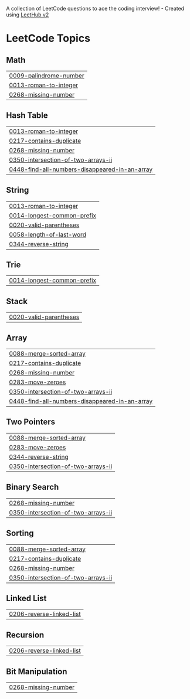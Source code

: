 A collection of LeetCode questions to ace the coding interview! - Created using [LeetHub v2](https://github.com/arunbhardwaj/LeetHub-2.0)
<!---LeetCode Topics Start-->
# LeetCode Topics
## Math
|  |
| ------- |
| [0009-palindrome-number](https://github.com/suyeshrimal/LeetCode/tree/master/0009-palindrome-number) |
| [0013-roman-to-integer](https://github.com/suyeshrimal/LeetCode/tree/master/0013-roman-to-integer) |
| [0268-missing-number](https://github.com/suyeshrimal/LeetCode/tree/master/0268-missing-number) |
## Hash Table
|  |
| ------- |
| [0013-roman-to-integer](https://github.com/suyeshrimal/LeetCode/tree/master/0013-roman-to-integer) |
| [0217-contains-duplicate](https://github.com/suyeshrimal/LeetCode/tree/master/0217-contains-duplicate) |
| [0268-missing-number](https://github.com/suyeshrimal/LeetCode/tree/master/0268-missing-number) |
| [0350-intersection-of-two-arrays-ii](https://github.com/suyeshrimal/LeetCode/tree/master/0350-intersection-of-two-arrays-ii) |
| [0448-find-all-numbers-disappeared-in-an-array](https://github.com/suyeshrimal/LeetCode/tree/master/0448-find-all-numbers-disappeared-in-an-array) |
## String
|  |
| ------- |
| [0013-roman-to-integer](https://github.com/suyeshrimal/LeetCode/tree/master/0013-roman-to-integer) |
| [0014-longest-common-prefix](https://github.com/suyeshrimal/LeetCode/tree/master/0014-longest-common-prefix) |
| [0020-valid-parentheses](https://github.com/suyeshrimal/LeetCode/tree/master/0020-valid-parentheses) |
| [0058-length-of-last-word](https://github.com/suyeshrimal/LeetCode/tree/master/0058-length-of-last-word) |
| [0344-reverse-string](https://github.com/suyeshrimal/LeetCode/tree/master/0344-reverse-string) |
## Trie
|  |
| ------- |
| [0014-longest-common-prefix](https://github.com/suyeshrimal/LeetCode/tree/master/0014-longest-common-prefix) |
## Stack
|  |
| ------- |
| [0020-valid-parentheses](https://github.com/suyeshrimal/LeetCode/tree/master/0020-valid-parentheses) |
## Array
|  |
| ------- |
| [0088-merge-sorted-array](https://github.com/suyeshrimal/LeetCode/tree/master/0088-merge-sorted-array) |
| [0217-contains-duplicate](https://github.com/suyeshrimal/LeetCode/tree/master/0217-contains-duplicate) |
| [0268-missing-number](https://github.com/suyeshrimal/LeetCode/tree/master/0268-missing-number) |
| [0283-move-zeroes](https://github.com/suyeshrimal/LeetCode/tree/master/0283-move-zeroes) |
| [0350-intersection-of-two-arrays-ii](https://github.com/suyeshrimal/LeetCode/tree/master/0350-intersection-of-two-arrays-ii) |
| [0448-find-all-numbers-disappeared-in-an-array](https://github.com/suyeshrimal/LeetCode/tree/master/0448-find-all-numbers-disappeared-in-an-array) |
## Two Pointers
|  |
| ------- |
| [0088-merge-sorted-array](https://github.com/suyeshrimal/LeetCode/tree/master/0088-merge-sorted-array) |
| [0283-move-zeroes](https://github.com/suyeshrimal/LeetCode/tree/master/0283-move-zeroes) |
| [0344-reverse-string](https://github.com/suyeshrimal/LeetCode/tree/master/0344-reverse-string) |
| [0350-intersection-of-two-arrays-ii](https://github.com/suyeshrimal/LeetCode/tree/master/0350-intersection-of-two-arrays-ii) |
## Binary Search
|  |
| ------- |
| [0268-missing-number](https://github.com/suyeshrimal/LeetCode/tree/master/0268-missing-number) |
| [0350-intersection-of-two-arrays-ii](https://github.com/suyeshrimal/LeetCode/tree/master/0350-intersection-of-two-arrays-ii) |
## Sorting
|  |
| ------- |
| [0088-merge-sorted-array](https://github.com/suyeshrimal/LeetCode/tree/master/0088-merge-sorted-array) |
| [0217-contains-duplicate](https://github.com/suyeshrimal/LeetCode/tree/master/0217-contains-duplicate) |
| [0268-missing-number](https://github.com/suyeshrimal/LeetCode/tree/master/0268-missing-number) |
| [0350-intersection-of-two-arrays-ii](https://github.com/suyeshrimal/LeetCode/tree/master/0350-intersection-of-two-arrays-ii) |
## Linked List
|  |
| ------- |
| [0206-reverse-linked-list](https://github.com/suyeshrimal/LeetCode/tree/master/0206-reverse-linked-list) |
## Recursion
|  |
| ------- |
| [0206-reverse-linked-list](https://github.com/suyeshrimal/LeetCode/tree/master/0206-reverse-linked-list) |
## Bit Manipulation
|  |
| ------- |
| [0268-missing-number](https://github.com/suyeshrimal/LeetCode/tree/master/0268-missing-number) |
<!---LeetCode Topics End-->